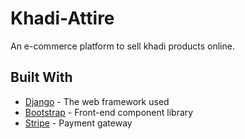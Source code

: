 # Khadi-Attire
An e-commerce platform to sell khadi products online.

## Built With

- [Django](https://www.djangoproject.com/) - The web framework used
- [Bootstrap](https://getbootstrap.com/) - Front-end component library
- [Stripe](https://stripe.com/) - Payment gateway
